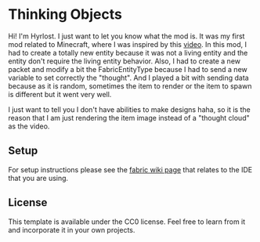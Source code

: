 # Thinking Objects

Hi! I'm Hyrlost. I just want to let you know what the mod is.
It was my first mod related to Minecraft, where I was inspired by this [video](https://youtu.be/OX1vO4lIIws). In this mod, I had to create a totally new entity because it was not a living entity and the entity don't require the living entity behavior. Also, I had to create a new packet and modify a bit the FabricEntityType because I had to send a new variable to set correctly the "thought". And I played a bit with sending data because as it is random, sometimes the item to render or the item to spawn is different but it went very well.

I just want to tell you I don't have abilities to make designs haha, so it is the reason that I am just rendering the item image instead of a "thought cloud" as the video.

## Setup

For setup instructions please see the [fabric wiki page](https://fabricmc.net/wiki/tutorial:setup) that relates to the IDE that you are using.

## License

This template is available under the CC0 license. Feel free to learn from it and incorporate it in your own projects.
